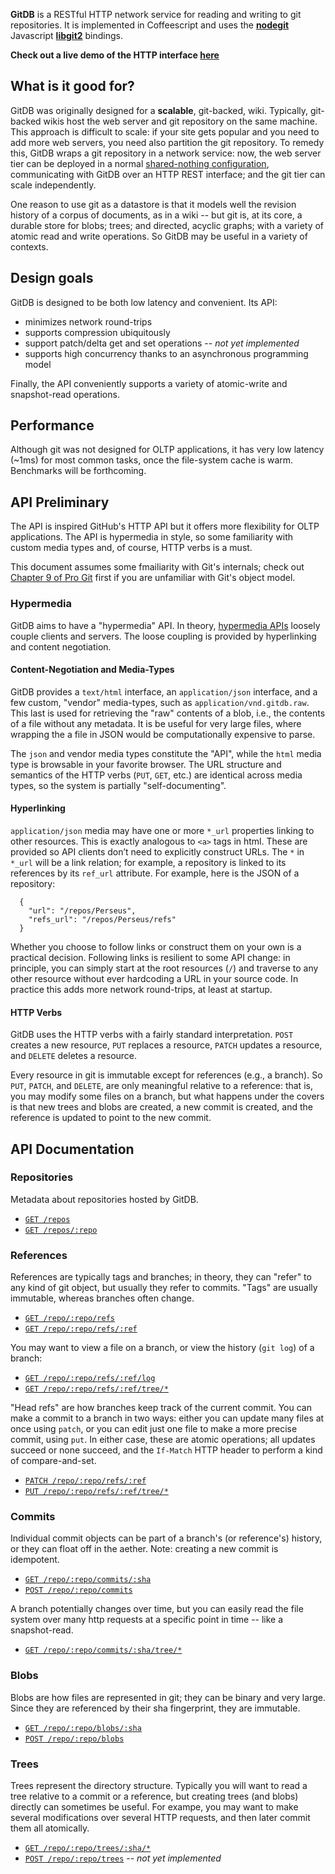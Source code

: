 **GitDB** is a RESTful HTTP network service for reading and writing to git repositories. It is implemented in Coffeescript and uses the [**nodegit**](https://github.com/nodegit/nodegit) Javascript [**libgit2**](http://libgit2.github.com/) bindings.

**Check out a live demo of the HTTP interface [here](http://gitdb.elasticbeanstalk.com/repos/gitdb/refs/heads/master/tree/README.md)**

## What is it good for?

GitDB was originally designed for a **scalable**, git-backed, wiki. Typically, git-backed wikis host the web server and git repository on the same machine. This approach is difficult to scale: if your site gets popular and you need to add more web servers, you need also partition the git repository. To remedy this, GitDB wraps a git repository in a network service: now, the web server tier can be deployed in a normal [shared-nothing configuration](http://en.wikipedia.org/wiki/Shared_nothing_architecture), communicating with GitDB over an HTTP REST interface; and the git tier can scale independently.

One reason to use git as a datastore is that it models well the revision history of a corpus of documents, as in a wiki -- but git is, at its core, a durable store for blobs; trees; and directed, acyclic graphs; with a variety of atomic read and write operations. So GitDB may be useful in a variety of contexts.

## Design goals

GitDB is designed to be both low latency and convenient. Its API:

* minimizes network round-trips
* supports compression ubiquitously
* support patch/delta get and set operations -- *not yet implemented*
* supports high concurrency thanks to an asynchronous programming model

Finally, the API conveniently supports a variety of atomic-write and snapshot-read operations.

## Performance

Although git was not designed for OLTP applications, it has very low latency (~1ms) for most common tasks, once the file-system cache is warm. Benchmarks will be forthcoming.

## API Preliminary

The API is inspired GitHub's HTTP API but it offers more flexibility for OLTP applications. The API is hypermedia in style, so some familiarity with custom media types and, of course, HTTP verbs is a must.

This document assumes some fmailiarity with Git's internals; check out [Chapter 9 of Pro Git](http://git-scm.com/book/en/Git-Internals) first if you are unfamiliar with Git's object model.

### Hypermedia

GitDB aims to have a "hypermedia" API. In theory, [hypermedia APIs](http://roy.gbiv.com/untangled/2008/rest-apis-must-be-) loosely couple clients and servers. The loose coupling is provided by hyperlinking and content negotiation.

#### Content-Negotiation and Media-Types

GitDB provides a `text/html` interface, an `application/json` interface, and a few custom, "vendor" media-types, such as `application/vnd.gitdb.raw`. This last is used for retrieving the "raw" contents of a blob, i.e., the contents of a file without any metadata. It is be useful for very large files, where wrapping the a file in JSON would be computationally expensive to parse.

The `json` and vendor media types constitute the "API", while the `html` media type is browsable in your favorite browser. The URL structure and semantics of the HTTP verbs (`PUT`, `GET`, etc.) are identical across media types, so the system is partially "self-documenting".

#### Hyperlinking

`application/json` media may have one or more `*_url` properties linking to other resources. This is exactly analogous to `<a>` tags in html. These are provided so API clients don’t need to explicitly construct URLs. The `*` in `*_url` will be a link relation; for example, a repository is linked to its references by its `ref_url` attribute. For example, here is the JSON of a repository:

      {
        "url": "/repos/Perseus",
        "refs_url": "/repos/Perseus/refs"
      }

Whether you choose to follow links or construct them on your own is a practical decision. Following links is resilient to some API change: in principle, you can simply start at the root resources (`/`) and traverse to any other resource without ever hardcoding a URL in your source code. In practice this adds more network round-trips, at least at startup.

#### HTTP Verbs

GitDB uses the HTTP verbs with a fairly standard interpretation. `POST` creates a new resource, `PUT` replaces a resource, `PATCH` updates a resource, and `DELETE` deletes a resource.

Every resource in git is immutable except for references (e.g., a branch). So `PUT`, `PATCH`, and `DELETE`, are only meaningful relative to a reference: that is, you may modify some files on a branch, but what happens under the covers is that new trees and blobs are created, a new commit is created, and the reference is updated to point to the new commit.

## API Documentation

### Repositories

Metadata about repositories hosted by GitDB.

* [`GET /repos`](https://github.com/nkallen/gitdb/wiki/Repositories#get-all-repositories)
* [`GET /repos/:repo`](https://github.com/nkallen/gitdb/wiki/Repositories#get-a-repository)

### References

References are typically tags and branches; in theory, they can "refer" to any kind of git object, but usually they refer to commits. "Tags" are usually immutable, whereas branches often change.

* [`GET /repo/:repo/refs`](https://github.com/nkallen/gitdb/wiki/References#get-all-references)
* [`GET /repo/:repo/refs/:ref`](https://github.com/nkallen/gitdb/wiki/References#get-a-reference)

You may want to view a file on a branch, or view the history (`git log`) of a branch:

* [`GET /repo/:repo/refs/:ref/log`](https://github.com/nkallen/gitdb/wiki/References#get-the-history-of-a-reference)
* [`GET /repo/:repo/refs/:ref/tree/*`](https://github.com/nkallen/gitdb/wiki/References#get-a-tree-relative-to-a-reference)

"Head refs" are how branches keep track of the current commit. You can make a commit to a branch in two ways: either you can update many files at once using `patch`, or you can edit just one file to make a more precise commit, using `put`. In either case, these are atomic operations; all updates succeed or none succeed, and the `If-Match` HTTP header to perform a kind of compare-and-set.

* [`PATCH /repo/:repo/refs/:ref`](https://github.com/nkallen/gitdb/wiki/References#make-a-commit-to-a-reference)
* [`PUT /repo/:repo/refs/:ref/tree/*`](https://github.com/nkallen/gitdb/wiki/References#create-or-update-a-file-on-a-reference)

### Commits

Individual commit objects can be part of a branch's (or reference's) history, or they can float off in the aether. Note: creating a new commit is idempotent.

* [`GET /repo/:repo/commits/:sha`](https://github.com/nkallen/gitdb/wiki/Commits#get-a-commit)
* [`POST /repo/:repo/commits`](https://github.com/nkallen/gitdb/wiki/Commits#create-a-commit)

A branch potentially changes over time, but you can easily read the file system over many http requests at a specific point in time -- like a snapshot-read.

* [`GET /repo/:repo/commits/:sha/tree/*`](https://github.com/nkallen/gitdb/wiki/Commits#get-a-tree-relative-to-a-commit)

### Blobs

Blobs are how files are represented in git; they can be binary and very large. Since they are referenced by their sha fingerprint, they are immutable.

* [`GET /repo/:repo/blobs/:sha`](https://github.com/nkallen/gitdb/wiki/Blobs#get-a-blob)
* [`POST /repo/:repo/blobs`](https://github.com/nkallen/gitdb/wiki/Blobs#create-a-blob)

### Trees

Trees represent the directory structure. Typically you will want to read a tree relative to a commit or a reference, but creating trees (and blobs) directly can sometimes be useful. For exampe, you may want to make several modifications over several HTTP requests, and then later commit them all atomically.

* [`GET /repo/:repo/trees/:sha/*`](https://github.com/nkallen/gitdb/wiki/Trees#get-a-tree)
* [`POST /repo/:repo/trees`](https://github.com/nkallen/gitdb/wiki/Trees#create-a-tree) -- *not yet implemented*
